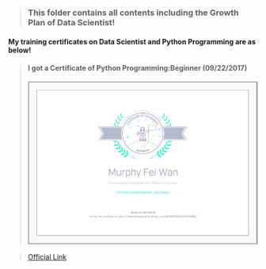 >### This folder contains all contents including the Growth Plan of Data Scientist!

#### My training certificates on Data Scientist and Python Programming are as below!

>#### I got a Certificate of Python Programming:Beginner (09/22/2017)
>![09/22/2017 Certificate of Python Programming:Beginner!](https://github.com/MurphyWan/Data_Scientist/blob/master/DataScientistCourse/Certificate/certificate_Python_beginner.jpg)

>[Official Link](https://www.dataquest.io/view_cert/4D2N9Q2GG3S5X4VIVB8L/)
